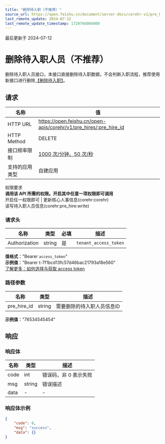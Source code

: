 ```yaml
---
title: "删除待入职（不推荐）"
source_url: https://open.feishu.cn/document/server-docs/corehr-v1/pre_hire/delete
last_remote_update: 2024-07-12
last_remote_update_timestamp: 1720766086000
---
```

最后更新于 2024-07-12

# 删除待入职人员（不推荐）

删除待入职人员接口，本接口直接删除待入职数据，不会判断入职流程，推荐使用新接口进行删除[【删除待入职】](https://open.feishu.cn/document/uAjLw4CM/ukTMukTMukTM/corehr-v2/pre_hire/delete)。

## 请求
名称 | 值
---|---
HTTP URL | https://open.feishu.cn/open-apis/corehr/v1/pre_hires/:pre_hire_id
HTTP Method | DELETE
接口频率限制 | [1000 次/分钟、50 次/秒](https://open.feishu.cn/document/ukTMukTMukTM/uUzN04SN3QjL1cDN)
支持的应用类型 | 自建应用
权限要求  
            **调用该 API 所需的权限。开启其中任意一项权限即可调用**  
            开启任一权限即可 | 更新核心人事信息(corehr:corehr)  
            读写待入职人员信息(corehr:pre_hire:write)

### 请求头

名称 | 类型 | 必填 | 描述
--- | --- | --- | ---
Authorization | string | 是 | `tenant_access_token`  
**值格式**："Bearer `access_token`"  
**示例值**："Bearer t-7f1bcd13fc57d46bac21793a18e560"  
[了解更多：如何选择与获取 access token](https://open.feishu.cn/document/uAjLw4CM/ugTN1YjL4UTN24CO1UjN/trouble-shooting/how-to-choose-which-type-of-token-to-use)

### 路径参数

名称 | 类型 | 描述
--- | --- | ---
pre_hire_id | string | 需要删除的待入职人员信息ID  
**示例值**："76534545454"

## 响应

### 响应体

名称 | 类型 | 描述
--- | --- | ---
code | int | 错误码，非 0 表示失败
msg | string | 错误描述
data | \- | \-

### 响应体示例
```json
{
    "code": 0,
    "msg": "success",
    "data": {}
}
```
